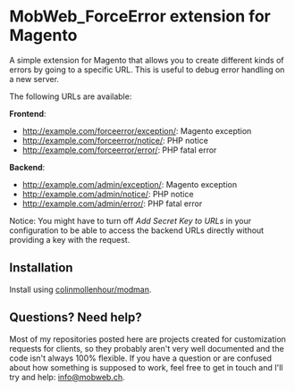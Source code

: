 # MobWeb_ForceError extension for Magento

A simple extension for Magento that allows you to create different kinds of errors by going to a specific URL. This is useful to debug error handling on a new server.

The following URLs are available:

**Frontend**:

- http://example.com/forceerror/exception/: Magento exception 
- http://example.com/forceerror/notice/: PHP notice
- http://example.com/forceerror/error/: PHP fatal error

**Backend**:

- http://example.com/admin/exception/: Magento exception
- http://example.com/admin/notice/: PHP notice
- http://example.com/admin/error/: PHP fatal error

Notice: You might have to turn off *Add Secret Key to URLs* in your configuration to be able to access the backend URLs directly without providing a key with the request.

## Installation

Install using [colinmollenhour/modman](https://github.com/colinmollenhour/modman/).

## Questions? Need help?

Most of my repositories posted here are projects created for customization requests for clients, so they probably aren't very well documented and the code isn't always 100% flexible. If you have a question or are confused about how something is supposed to work, feel free to get in touch and I'll try and help: [info@mobweb.ch](mailto:info@mobweb.ch).